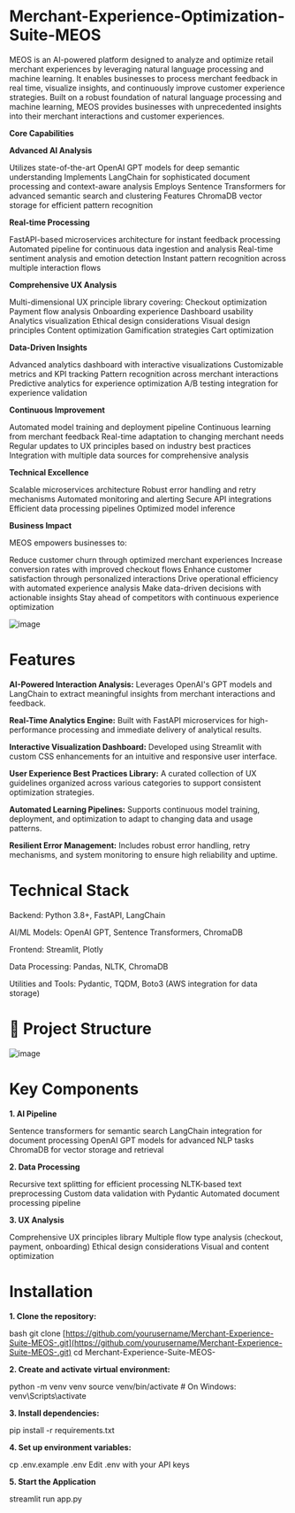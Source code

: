 # Merchant-Experience-Optimization-Suite-MEOS

MEOS is an AI-powered platform designed to analyze and optimize retail merchant experiences by leveraging natural language processing and machine learning. It enables businesses to process merchant feedback in real time, visualize insights, and continuously improve customer experience strategies. Built on a robust foundation of natural language processing and machine learning, MEOS provides businesses with unprecedented insights into their merchant interactions and customer experiences.

**Core Capabilities**

**Advanced AI Analysis**

Utilizes state-of-the-art OpenAI GPT models for deep semantic understanding
Implements LangChain for sophisticated document processing and context-aware analysis
Employs Sentence Transformers for advanced semantic search and clustering
Features ChromaDB vector storage for efficient pattern recognition

**Real-time Processing**

FastAPI-based microservices architecture for instant feedback processing
Automated pipeline for continuous data ingestion and analysis
Real-time sentiment analysis and emotion detection
Instant pattern recognition across multiple interaction flows

**Comprehensive UX Analysis**

Multi-dimensional UX principle library covering:
Checkout optimization
Payment flow analysis
Onboarding experience
Dashboard usability
Analytics visualization
Ethical design considerations
Visual design principles
Content optimization
Gamification strategies
Cart optimization

**Data-Driven Insights**

Advanced analytics dashboard with interactive visualizations
Customizable metrics and KPI tracking
Pattern recognition across merchant interactions
Predictive analytics for experience optimization
A/B testing integration for experience validation

**Continuous Improvement**

Automated model training and deployment pipeline
Continuous learning from merchant feedback
Real-time adaptation to changing merchant needs
Regular updates to UX principles based on industry best practices
Integration with multiple data sources for comprehensive analysis

**Technical Excellence**

Scalable microservices architecture
Robust error handling and retry mechanisms
Automated monitoring and alerting
Secure API integrations
Efficient data processing pipelines
Optimized model inference

**Business Impact**

MEOS empowers businesses to:

Reduce customer churn through optimized merchant experiences
Increase conversion rates with improved checkout flows
Enhance customer satisfaction through personalized interactions
Drive operational efficiency with automated experience analysis
Make data-driven decisions with actionable insights
Stay ahead of competitors with continuous experience optimization

![image](https://github.com/user-attachments/assets/b537c1d0-2f36-4027-88be-5699584a2e36)


# **Features**

**AI-Powered Interaction Analysis:** Leverages OpenAI's GPT models and LangChain to extract meaningful insights from merchant interactions and feedback.

**Real-Time Analytics Engine:** Built with FastAPI microservices for high-performance processing and immediate delivery of analytical results.

**Interactive Visualization Dashboard:** Developed using Streamlit with custom CSS enhancements for an intuitive and responsive user interface.

**User Experience Best Practices Library:** A curated collection of UX guidelines organized across various categories to support consistent optimization strategies.

**Automated Learning Pipelines:** Supports continuous model training, deployment, and optimization to adapt to changing data and usage patterns.

**Resilient Error Management:** Includes robust error handling, retry mechanisms, and system monitoring to ensure high reliability and uptime.

# **Technical Stack**
Backend: Python 3.8+, FastAPI, LangChain

AI/ML Models: OpenAI GPT, Sentence Transformers, ChromaDB

Frontend: Streamlit, Plotly

Data Processing: Pandas, NLTK, ChromaDB

Utilities and Tools: Pydantic, TQDM, Boto3 (AWS integration for data storage)

# 📁 Project Structure

![image](https://github.com/user-attachments/assets/de26c424-2b99-4938-bd2e-62e6c9b7fa16)


# Key Components

**1. AI Pipeline**

Sentence transformers for semantic search
LangChain integration for document processing
OpenAI GPT models for advanced NLP tasks
ChromaDB for vector storage and retrieval

**2. Data Processing**

Recursive text splitting for efficient processing
NLTK-based text preprocessing
Custom data validation with Pydantic
Automated document processing pipeline

**3. UX Analysis**
   
Comprehensive UX principles library
Multiple flow type analysis (checkout, payment, onboarding)
Ethical design considerations
Visual and content optimization

# Installation

**1. Clone the repository:**

bash
git clone [https://github.com/yourusername/Merchant-Experience-Suite-MEOS-.git](https://github.com/yourusername/Merchant-Experience-Suite-MEOS-.git)
cd Merchant-Experience-Suite-MEOS-

**2. Create and activate virtual environment:**

python -m venv venv
source venv/bin/activate  # On Windows: venv\Scripts\activate

**3. Install dependencies:**

pip install -r requirements.txt

**4. Set up environment variables:**

cp .env.example .env
 Edit .env with your API keys

**5. Start the Application**

streamlit run app.py


